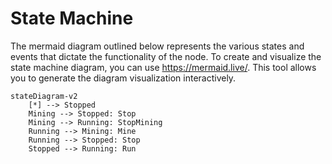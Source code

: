 # State Machine

The mermaid diagram outlined below represents the various states and events that dictate the functionality of the node. To create and visualize the state machine diagram, you can use https://mermaid.live/. This tool allows you to generate the diagram visualization interactively.

```mermaid
stateDiagram-v2
    [*] --> Stopped
    Mining --> Stopped: Stop
    Mining --> Running: StopMining
    Running --> Mining: Mine
    Running --> Stopped: Stop
    Stopped --> Running: Run
```